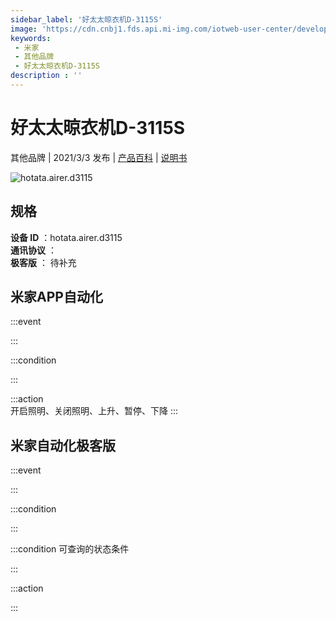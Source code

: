 ```yaml
---
sidebar_label: '好太太晾衣机D-3115S'
image: 'https://cdn.cnbj1.fds.api.mi-img.com/iotweb-user-center/developer_1679047807027qlBw8AEO.png?GalaxyAccessKeyId=AKVGLQWBOVIRQ3XLEW&Expires=9223372036854775807&Signature=MvI3PxESq+5vU4q4S681JbMGeuQ='
keywords: 
 - 米家
 - 其他品牌
 - 好太太晾衣机D-3115S
description : ''
---
```

# 好太太晾衣机D-3115S

其他品牌 | 2021/3/3 发布 | [产品百科](https://home.mi.com/webapp/content/baike/product/index.html?model=hotata.airer.d3115/) | [说明书](https://home.mi.com/views/introduction.html?model=hotata.airer.d3115&region=cn)

![hotata.airer.d3115](https://cdn.cnbj1.fds.api.mi-img.com/iotweb-user-center/developer_1679047807027qlBw8AEO.png?GalaxyAccessKeyId=AKVGLQWBOVIRQ3XLEW&Expires=9223372036854775807&Signature=MvI3PxESq+5vU4q4S681JbMGeuQ=)

## 规格  
> 
**设备 ID** ：hotata.airer.d3115  
**通讯协议** ：  
**极客版**  ： 待补充 


## 米家APP自动化  

:::event  

:::

:::condition  

:::

:::action   
开启照明、关闭照明、上升、暂停、下降
:::

## 米家自动化极客版  

:::event  

:::

:::condition  

:::

:::condition 可查询的状态条件  

:::

:::action  

:::

        
